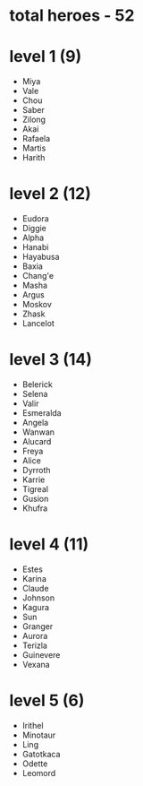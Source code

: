 # total heroes - 52
# level 1 (9)
- Miya
- Vale
- Chou
- Saber
- Zilong
- Akai
- Rafaela
- Martis
- Harith

# level 2 (12)
- Eudora
- Diggie
- Alpha
- Hanabi
- Hayabusa
- Baxia
- Chang'e
- Masha
- Argus
- Moskov
- Zhask
- Lancelot

# level 3 (14)
- Belerick
- Selena
- Valir
- Esmeralda
- Angela
- Wanwan
- Alucard
- Freya
- Alice
- Dyrroth
- Karrie
- Tigreal
- Gusion
- Khufra

# level 4 (11)
- Estes
- Karina
- Claude
- Johnson
- Kagura
- Sun
- Granger
- Aurora
- Terizla
- Guinevere
- Vexana

# level 5 (6)
- Irithel
- Minotaur
- Ling
- Gatotkaca
- Odette
- Leomord